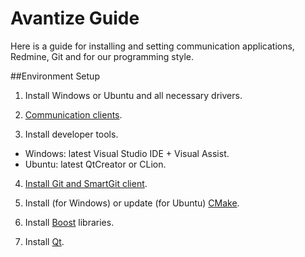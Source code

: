 # Avantize Guide

Here is a guide for installing and setting communication applications, Redmine, Git and for our programming style.

##Environment Setup

1. Install Windows or Ubuntu and all necessary drivers.

2. [Communication clients](1-communication/README.md).

3. Install developer tools.

  * Windows: latest Visual Studio IDE + Visual Assist.
  * Ubuntu: latest QtCreator or CLion.
  
4. [Install Git and SmartGit client](3-git/README.md).

5. Install (for Windows) or update (for Ubuntu) [CMake](https://cmake.org).

5. Install [Boost](http://www.boost.org) libraries.

9. Install [Qt](https://www.qt.io).
